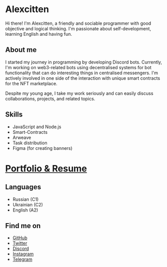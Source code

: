 # Alexcitten

Hi there! I'm Alexcitten, a friendly and sociable programmer with good objective and logical thinking. I'm passionate about self-development, learning English and having fun. 

## About me

I started my journey in programming by developing Discord bots. Currently, I'm working on web3-related bots using decentralised systems for bot functionality that can do interesting things in centralised messengers. I'm actively involved in one side of the interaction with unique smart contracts for the NFT marketplace.

Despite my young age, I take my work seriously and can easily discuss collaborations, projects, and related topics.

## Skills

- JavaScript and Node.js
- Smart-Contracts
- Arweave
- Task distribution
- Figma (for creating banners)

# [Portfolio & Resume](https://alexcitten.dev)

## Languages

- Russian (C1)
- Ukrainian (C2)
- English (A2)

## Find me on

- [GitHub](https://github.com/Alexcitten)
- [Twitter](https://twitter.com/alexcitten)
- [Discord](https://discord.com/users/397340488438513664)
- [Instagram](https://www.instagram.com/alex.kraa/)
- [Telegram](https://t.me/alexcitten)
